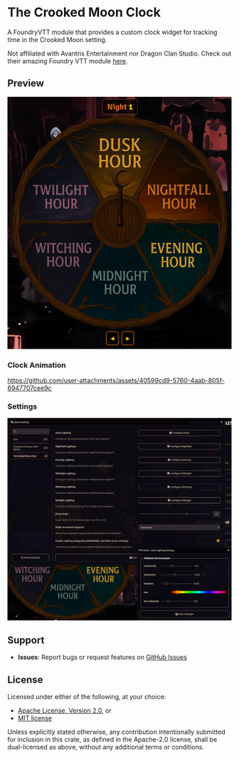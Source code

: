 # The Crooked Moon Clock

A FoundryVTT module that provides a custom clock widget for tracking time in
the Crooked Moon setting.

Not affiliated with Avantris Entertainment nor Dragon Clan Studio.
Check out their amazing Foundry VTT module [here](https://foundryvtt.com/packages/the-crooked-moon-2014).

## Preview
![Clock Widget](readme-assets/clock.png)

### Clock Animation
https://github.com/user-attachments/assets/40599cd9-5760-4aab-805f-6947707cee9c

### Settings
![Settings Panel](readme-assets/settings.png)

## Support

- **Issues**: Report bugs or request features on [GitHub Issues](https://github.com/K-JBoon/tcm-clock/issues)

## License

Licensed under either of the following, at your choice:

- [Apache License, Version 2.0](https://github.com/K-JBoon/tcm-clock/blob/master/LICENSE-APACHE.txt), or
- [MIT license](https://github.com/K-JBoon/tcm-clock/blob/master/LICENSE-MIT.txt)

Unless explicitly stated otherwise, any contribution intentionally submitted
for inclusion in this crate, as defined in the Apache-2.0 license, shall
be dual-licensed as above, without any additional terms or conditions.
